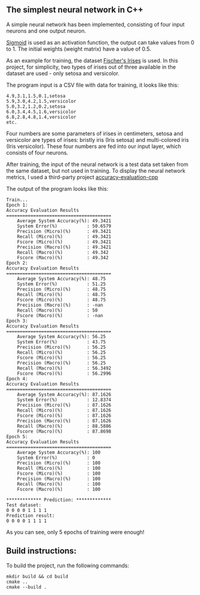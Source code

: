 
## The simplest neural network in C++

A simple neural network has been implemented, consisting of four input neurons and one output neuron.

[Sigmoid](https://en.wikipedia.org/wiki/Sigmoid_function) is used as an activation function, the output can take values ​​from 0 to 1. 
The initial weights (weight matrix) have a value of 0.5.

As an example for training, the dataset [Fischer's Irises](https://en.wikipedia.org/wiki/Iris_flower_data_set) is used.
In this project, for simplicity, two types of irises out of three available in the dataset are used - only setosa and versicolor.

The program input is a CSV file with data for training, it looks like this:
```
4.9,3.1,1.5,0.1,setosa
5.9,3.0,4.2,1.5,versicolor
5.0,3.2,1.2,0.2,setosa
6.0,3.4,4.5,1.6,versicolor
6.8,2.8,4.8,1.4,versicolor
etc.
```
Four numbers are some parameters of irises in centimeters, setosa and versicolor are types of irises: bristly iris (Iris setosa) and multi-colored iris (Iris versicolor). 
These four numbers are fed into our input layer, which consists of four neurons.

After training, the input of the neural network is a test data set taken from the same dataset, but not used in training.
To display the neural network metrics, I used a third-party project [accuracy-evaluation-cpp](https://github.com/ashokpant/accuracy-evaluation-cpp)

The output of the program looks like this:
```
Train...
Epoch 1:
Accuracy Evaluation Results
=======================================
	Average System Accuracy(%): 49.3421
	System Error(%)           : 50.6579
	Precision (Micro)(%)      : 49.3421
	Recall (Micro)(%)         : 49.3421
	Fscore (Micro)(%)         : 49.3421
	Precision (Macro)(%)      : 49.3421
	Recall (Macro)(%)         : 49.342
	Fscore (Macro)(%)         : 49.342
Epoch 2:
Accuracy Evaluation Results
=======================================
	Average System Accuracy(%): 48.75
	System Error(%)           : 51.25
	Precision (Micro)(%)      : 48.75
	Recall (Micro)(%)         : 48.75
	Fscore (Micro)(%)         : 48.75
	Precision (Macro)(%)      : -nan
	Recall (Macro)(%)         : 50
	Fscore (Macro)(%)         : -nan
Epoch 3:
Accuracy Evaluation Results
=======================================
	Average System Accuracy(%): 56.25
	System Error(%)           : 43.75
	Precision (Micro)(%)      : 56.25
	Recall (Micro)(%)         : 56.25
	Fscore (Micro)(%)         : 56.25
	Precision (Macro)(%)      : 56.25
	Recall (Macro)(%)         : 56.3492
	Fscore (Macro)(%)         : 56.2996
Epoch 4:
Accuracy Evaluation Results
=======================================
	Average System Accuracy(%): 87.1626
	System Error(%)           : 12.8374
	Precision (Micro)(%)      : 87.1626
	Recall (Micro)(%)         : 87.1626
	Fscore (Micro)(%)         : 87.1626
	Precision (Macro)(%)      : 87.1626
	Recall (Macro)(%)         : 88.5886
	Fscore (Macro)(%)         : 87.8698
Epoch 5:
Accuracy Evaluation Results
=======================================
	Average System Accuracy(%): 100
	System Error(%)           : 0
	Precision (Micro)(%)      : 100
	Recall (Micro)(%)         : 100
	Fscore (Micro)(%)         : 100
	Precision (Macro)(%)      : 100
	Recall (Macro)(%)         : 100
	Fscore (Macro)(%)         : 100

************* Prediction: *************
Test dataset:
0 0 0 0 1 1 1 1 
Prediction result:
0 0 0 0 1 1 1 1 
```

As you can see, only 5 epochs of training were enough!

## Build instructions:

To build the project, run the following commands:
```
mkdir build && cd build
cmake ..
cmake --build .
```

